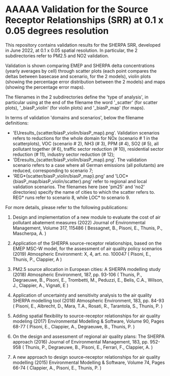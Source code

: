 # AAAAA Validation for the Source Receptor Relationships (SRR) at 0.1 x 0.05 degrees resolution

This repository contains validation results for the SHERPA SRR, developed in June 2022, at 0.1 x 0.05 spatial resolution.
In particular, the 2 subdirectories refer to PM2.5 and NO2 validation.

Validation is shown comparing EMEP and SHERPA delta concentrations (yearly averages by cell) through scatter plots (each point compares the deltas between basecase and scenario, for the 2 models), violin plots (showing the percentage error distribution between the 2 models) and maps (showing the percentage error maps). 

The filenames in the 2 subdirectories define the 'type of analysis', in particular using at the end of the filename the word '_scatter' (for scatter plots), '_biasP_violin' (for violin plots) and '_biasP_map' (for maps).

In terms of validation 'domains and scenarios', below the filename definitions:

* 'EUresults_{scatter/biasP_violin/biasP_map}.png'. Validation scenarios refers to reductions for the whole domain for NOx (scenario # 1 in the scatterplots), VOC (scenario # 2), NH3 (# 3), PPM (# 4), SO2 (# 5), all pollutant together (# 6), traffic sector reduction (# 10), residential sector reduction (# 11), industry sector reduction (# 12);
* 'DEresults_{scatter/biasP_violin/biasP_map}.png'. The validation scenario refers to a case where all German emissions (all pollutants) are reduced, corresponding to scenario 7;
* 'REG*{scatter/biasP_violin/biasP_map}.png' and 'LOC*{biasP_map/biasP_violin/scatter}.png' refer to regional and local validation scenarios. The filenames here (see 'pm25' and 'no2' directories) specify the name of cities to which the scatter refers to. REG* runs refer to scenario 8, while LOC* to scenario 9.

For more details, please refer to the following publications:

1.   Design and implementation of a new module to evaluate the cost of air pollutant abatement measures (2022) Journal of Environmental Management, Volume 317, 115486 ( Bessagnet, B., Pisoni, E., Thunis, P., Mascherpa, A. )

2.   Application of the SHERPA source-receptor relationships, based on the EMEP MSC-W model, for the assessment of air quality policy scenarios (2019) Atmospheric Environment: X, 4, art. no. 100047 ( Pisoni, E., Thunis, P., Clappier, A )

3.   PM2.5 source allocation in European cities: A SHERPA modelling study (2018) Atmospheric Environment, 187, pp. 93-106 ( Thunis, P., Degraeuwe, B., Pisoni, E., Trombetti, M., Peduzzi, E., Belis, C.A., Wilson, J., Clappier, A., Vignati, E )

4.   Application of uncertainty and sensitivity analysis to the air quality SHERPA modelling tool (2018) Atmospheric Environment, 183, pp. 84-93 ( Pisoni, E., Albrecht, D., Mara, T.A., Rosati, R., Tarantola, S., Thunis, P. )

5.   Adding spatial flexibility to source-receptor relationships for air quality modeling (2017) Environmental Modelling & Software, Volume 90, Pages 68-77 ( Pisoni, E., Clappier, A., Degraeuwe, B., Thunis, P. )

6.   On the design and assessment of regional air quality plans: The SHERPA approach (2016) Journal of Environmental Management, 183, pp. 952-958 ( Thunis, P., Degraeuwe, B., Pisoni, E., Ferrari, F., Clappier, A. )

7.   A new approach to design source–receptor relationships for air quality modelling (2015) Environmental Modelling & Software, Volume 74, Pages 66-74 ( Clappier, A., Pisoni, E., Thunis, P. )

